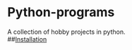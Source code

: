 # Python-programs
A collection of hobby projects in python.\
##[Installation](https://github.com/AndreasTNT/Python-programs/wiki/Installation)
